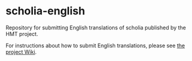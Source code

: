 # scholia-english

Repository for submitting English translations of scholia published by the HMT project.

For instructions about how to submit English translations, please see [the project Wiki](https://github.com/homermultitext/scholia-english/wiki).
